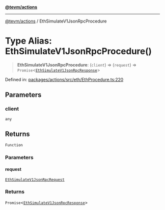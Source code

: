 [**@tevm/actions**](../README.md)

***

[@tevm/actions](../globals.md) / EthSimulateV1JsonRpcProcedure

# Type Alias: EthSimulateV1JsonRpcProcedure()

> **EthSimulateV1JsonRpcProcedure**: (`client`) => (`request`) => `Promise`\<[`EthSimulateV1JsonRpcResponse`](EthSimulateV1JsonRpcResponse.md)\>

Defined in: [packages/actions/src/eth/EthProcedure.ts:220](https://github.com/evmts/tevm-monorepo/blob/main/packages/actions/src/eth/EthProcedure.ts#L220)

## Parameters

### client

`any`

## Returns

`Function`

### Parameters

#### request

[`EthSimulateV1JsonRpcRequest`](EthSimulateV1JsonRpcRequest.md)

### Returns

`Promise`\<[`EthSimulateV1JsonRpcResponse`](EthSimulateV1JsonRpcResponse.md)\>
